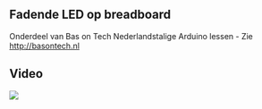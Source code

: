## Fadende LED op breadboard
Onderdeel van Bas on Tech Nederlandstalige Arduino lessen - Zie http://basontech.nl

## Video
[![](http://img.youtube.com/vi/ii_Pn7fmZME/0.jpg)](https://www.youtube.com/watch?v=ii_Pn7fmZME "Fadende LED op breadboard")
